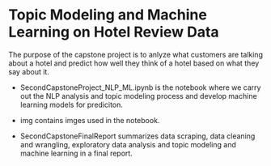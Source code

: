# Topic Modeling and Machine Learning on Hotel Review Data

The purpose of the capstone project is to anlyze what customers are talking about a hotel and predict how well they think of a hotel based on what they say about it.

* SecondCapstoneProject_NLP_ML.ipynb is the notebook where we carry out the NLP analysis and topic modeling process and develop machine learning models for prediciton.<br>

* img contains imges used in the notebook.<br>
* SecondCapstoneFinalReport summarizes data scraping, data cleaning and wrangling, exploratory data analysis and topic modeling and machine learning in a final report.
